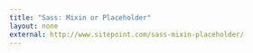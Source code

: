 ```yaml
---
title: "Sass: Mixin or Placeholder"
layout: none
external: http://www.sitepoint.com/sass-mixin-placeholder/
---
```

